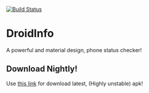 [![Build Status](https://travis-ci.com/k4ppaj/DroidInfo.svg)](https://travis-ci.com/k4ppaj/DroidInfo.svg)

# DroidInfo

A powerful and material design, phone status checker!

## Download Nightly!

Use [this link](woodstockinc.github.io/DroidInfo/download.html) for download latest, (Highly unstable) apk!
